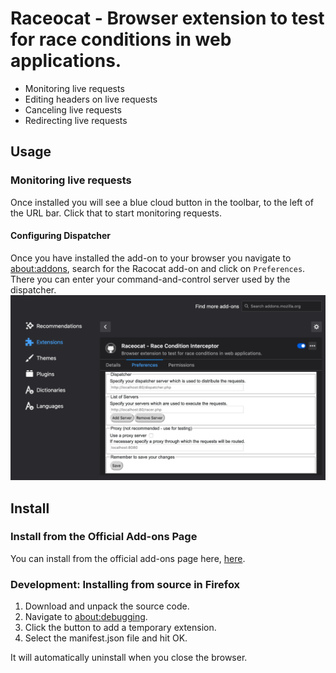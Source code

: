 # Raceocat - Browser extension to test for race conditions in web applications.

- Monitoring live requests
- Editing headers on live requests
- Canceling live requests
- Redirecting live requests

## Usage

### Monitoring live requests

Once installed you will see a blue cloud button in the toolbar, to the left of the URL bar. Click that to start monitoring requests.

#### Configuring Dispatcher

Once you have installed the add-on to your browser you navigate to [about:addons](about:addons), search for the Racocat add-on and click on `Preferences`. There you can enter your command-and-control server used by the dispatcher.
![Add-On Preferences](./docs/Add-On%20Preferences.png)

## Install

### Install from the Official Add-ons Page

You can install from the official add-ons page here, [here](tbd).

### Development: Installing from source in Firefox

1. Download and unpack the source code.
2. Navigate to [about:debugging](about:debugging).
3. Click the button to add a temporary extension.
4. Select the manifest.json file and hit OK.

It will automatically uninstall when you close the browser.
